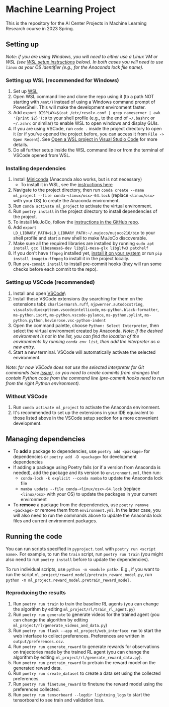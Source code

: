 # Machine Learning Project

This is the repository for the AI Center Projects in Machine Learning Research course in 2023 Spring.

<!-- TODO: check if we can remove pytorch stubs with 2.*, clean conda, mamba -->

## Setting up

*Note: if you are using Windows, you will need to either use a Linux VM or WSL (see [WSL setup instructions](#setting-up-wsl-recommended-for-windows) below). In both cases you will need to use `linux` as your OS identifier (e.g., for the Anaconda lock file name).*

### Setting up WSL (recommended for Windows)

1. Set up [WSL](https://learn.microsoft.com/en-us/windows/wsl/install)
1. Open WSL command line and clone the repo using it (to a path NOT starting with `/mnt/`) instead of using a Windows command prompt of PowerShell. This will make the development environment faster.
1. Add `export DISPLAY=$(cat /etc/resolv.conf | grep nameserver | awk '{print $2}'):0` to your shell profile (e.g., to the end of `~/.bashrc` or `~/.zshrc` or similar) to enable WSL to open windows and display GUIs.
1. If you are using VSCode, run `code .` inside the project directory to open it (or if you've opened the project before, you can access it from `File -> Open Recent`). See [Open a WSL project in Visual Studio Code](https://learn.microsoft.com/en-us/windows/wsl/tutorials/wsl-vscode#open-a-wsl-project-in-visual-studio-code) for more details.
1. Do all further setup inside the WSL command line or from the terminal of VSCode opened from WSL.

### Installing dependencies

1. Install [Miniconda](https://docs.conda.io/en/latest/miniconda.html) (Anaconda also works, but is not necessary)
   - To install it in WSL, see the [instructions here](https://dev.to/sfpear/miniconda-in-wsl-3642)
1. Navigate to the project directory, then run `conda create --name ml_project --file conda-<linux/osx>-64.lock` (replace `<linux/osx>` with your OS) to create the Anaconda environment.
1. Run `conda activate ml_project` to activate the virtual environment.
1. Run `poetry install` in the project directory to install dependencies of the project.
1. To install MuJoCo, follow the [instructions in the GitHub repo](https://github.com/openai/mujoco-py/#install-mujoco).
1. Add `export LD_LIBRARY_PATH=$LD_LIBRARY_PATH:~/.mujoco/mujoco210/bin` to your shell profile and start a new shell to make MuJoCo discoverable.
1. Make sure all the required libraries are installed by running `sudo apt install gcc libosmesa6-dev libgl1-mesa-glx libglfw3 patchelf`
1. If you don't have `ffmpeg` installed yet, [install it on your system](https://ffmpeg.org/download.html) or run `pip install imageio-ffmpeg` to install it in the project locally.
1. Run `pre-commit install` to install pre-commit hooks (they will run some checks before each commit to the repo).

### Setting up VSCode (recommended)

1. Install and open [VSCode](https://code.visualstudio.com/download)\
1. Install these VSCode extensions (by searching for them on the extensions tab): `charliermarsh.ruff`, `njpwerner.autodocstring`, `visualstudioexptteam.vscodeintellicode`, `ms-python.black-formatter`, `ms-python.isort`, `ms-python.vscode-pylance`, `ms-python.pylint`, `ms-python.python`, `kevinrose.vsc-python-indent`
1. Open the command palette, choose `Python: Select Interpreter`, then select the virtual environment created by Anaconda.
   *Note: If the desired environment is not in the list, you can find the location of the environments by running `conda env list`, then add the interpreter as a new entry.*
1. Start a new terminal. VSCode will automatically activate the selected environment.

*Note: for now VSCode does not use the selected interpreter for Git commands (see [issue](https://github.com/microsoft/vscode-python/issues/10165)), so you need to create commits from changes that contain Python code from the command line (pre-commit hooks need to run from the right Python environment).*

### Without VSCode

1. Run `conda activate ml_project` to activate the Anaconda environment.
1. It's recommended to set up the extensions in your IDE equivalent to those listed above in the VSCode setup section for a more convenient development.

## Managing dependencies

- To **add** a package to dependencies, use `poetry add <package>` for dependencies or `poetry add -D <package>` for development dependencies
- If adding a package using Poetry fails (or if a version from Anaconda is needed), add the package and its version to `environment.yml`, then run:
  - `conda-lock -k explicit --conda mamba` to update the Anaconda lock file
  - `mamba update --file conda-<linux/osx>-64.lock` (replace `<linux/osx>` with your OS) to update the packages in your current environment
- To **remove** a package from the dependencies, use `poetry remove <package>` or remove them from `environment.yml`. In the latter case, you will also need to run the commands above to update the Anaconda lock files and current environment packages.

## Running the code

You can run scripts specified in `pyproject.toml` with `poetry run <script name>`. For example, to run the `train` script, run `poetry run train` (you might also need to run `poetry install` before to update the dependencies).

To run individual scripts, use `python -m <module path>`. E.g., if you want to run the script `ml_project/reward_model/pretrain_reward_model.py`, run `python -m ml_project.reward_model.pretrain_reward_model`.

### Reproducing the results

1. Run `poetry run train` to train the baseline RL agents (you can change the algorithm by editing `ml_project/rl/train_rl_agent.py`)
1. Run `poetry run generate` to generate videos for the trained agent (you can change the algorithm by editing `ml_project/rl/generate_videos_and_data.py`)
1. Run `poetry run flask --app ml_project/web_interface run` to start the web interface to collect preferences. Preferences are written in `output/preferences.csv`.
1. Run `poetry run generate_reward` to generate rewards for observations on trajectories made by the trained RL agent (you can change the algorithm by editing `ml_project/rl/generate_reward_data.py`).
1. Run `poetry run pretrain_reward` to pretrain the reward model on the generated reward data.
1. Run `poetry run create_dataset` to create a data set using the collected preferences.
1. Run `poetry run finetune_reward` to finetune the reward model using the preferences collected.
1. Run `poetry run tensorboard --logdir lightning_logs` to start the tensorboard to see train and validation loss.
